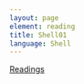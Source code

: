 ```yaml
---
layout: page
element: reading
title: Shell01
language: Shell
---
```


[Readings](http://swcarpentry.github.io/shell-novice/reference/)
